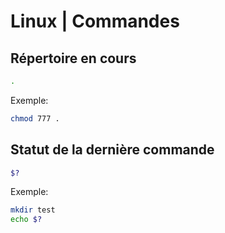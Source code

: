# Linux | Commandes

## Répertoire en cours

```bash
.
```

Exemple:

```bash
chmod 777 .
```

## Statut de la dernière commande

```bash
$?
```

Exemple:

```bash
mkdir test
echo $?
```